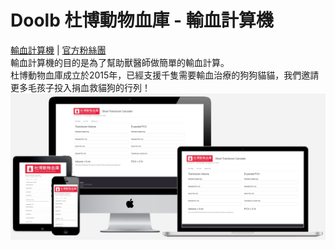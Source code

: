 # Doolb 杜博動物血庫 - 輸血計算機
[輸血計算機](https://asing1001.github.io/doolb/) | [官方粉絲團](https://www.facebook.com/doolbbb/)   
輸血計算機的目的是為了幫助獸醫師做簡單的輸血計算。  
杜博動物血庫成立於2015年，已經支援千隻需要輸血治療的狗狗貓貓，我們邀請更多毛孩子投入捐血救貓狗的行列！
![](images/blood-transfusion-calculate.jpg)


